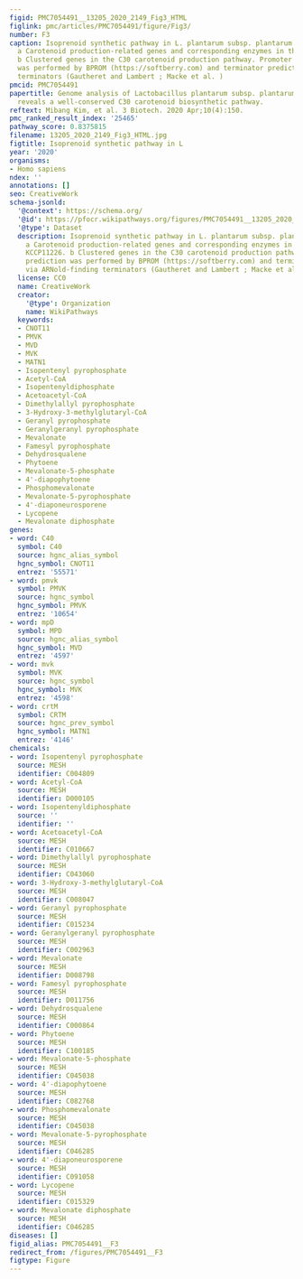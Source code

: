 ```yaml
---
figid: PMC7054491__13205_2020_2149_Fig3_HTML
figlink: pmc/articles/PMC7054491/figure/Fig3/
number: F3
caption: Isoprenoid synthetic pathway in L. plantarum subsp. plantarum KCCP11226.
  a Carotenoid production-related genes and corresponding enzymes in the strain KCCP11226.
  b Clustered genes in the C30 carotenoid production pathway. Promoter prediction
  was performed by BPROM (https://softberry.com) and terminator prediction via ARNold-finding
  terminators (Gautheret and Lambert ; Macke et al. )
pmcid: PMC7054491
papertitle: Genome analysis of Lactobacillus plantarum subsp. plantarum KCCP11226
  reveals a well-conserved C30 carotenoid biosynthetic pathway.
reftext: Mibang Kim, et al. 3 Biotech. 2020 Apr;10(4):150.
pmc_ranked_result_index: '25465'
pathway_score: 0.8375815
filename: 13205_2020_2149_Fig3_HTML.jpg
figtitle: Isoprenoid synthetic pathway in L
year: '2020'
organisms:
- Homo sapiens
ndex: ''
annotations: []
seo: CreativeWork
schema-jsonld:
  '@context': https://schema.org/
  '@id': https://pfocr.wikipathways.org/figures/PMC7054491__13205_2020_2149_Fig3_HTML.html
  '@type': Dataset
  description: Isoprenoid synthetic pathway in L. plantarum subsp. plantarum KCCP11226.
    a Carotenoid production-related genes and corresponding enzymes in the strain
    KCCP11226. b Clustered genes in the C30 carotenoid production pathway. Promoter
    prediction was performed by BPROM (https://softberry.com) and terminator prediction
    via ARNold-finding terminators (Gautheret and Lambert ; Macke et al. )
  license: CC0
  name: CreativeWork
  creator:
    '@type': Organization
    name: WikiPathways
  keywords:
  - CNOT11
  - PMVK
  - MVD
  - MVK
  - MATN1
  - Isopentenyl pyrophosphate
  - Acetyl-CoA
  - Isopentenyldiphosphate
  - Acetoacetyl-CoA
  - Dimethylallyl pyrophosphate
  - 3-Hydroxy-3-methylglutaryl-CoA
  - Geranyl pyrophosphate
  - Geranylgeranyl pyrophosphate
  - Mevalonate
  - Famesyl pyrophosphate
  - Dehydrosqualene
  - Phytoene
  - Mevalonate-5-phosphate
  - 4'-diapophytoene
  - Phosphomevalonate
  - Mevalonate-5-pyrophosphate
  - 4'-diaponeurosporene
  - Lycopene
  - Mevalonate diphosphate
genes:
- word: C40
  symbol: C40
  source: hgnc_alias_symbol
  hgnc_symbol: CNOT11
  entrez: '55571'
- word: pmvk
  symbol: PMVK
  source: hgnc_symbol
  hgnc_symbol: PMVK
  entrez: '10654'
- word: mpD
  symbol: MPD
  source: hgnc_alias_symbol
  hgnc_symbol: MVD
  entrez: '4597'
- word: mvk
  symbol: MVK
  source: hgnc_symbol
  hgnc_symbol: MVK
  entrez: '4598'
- word: crtM
  symbol: CRTM
  source: hgnc_prev_symbol
  hgnc_symbol: MATN1
  entrez: '4146'
chemicals:
- word: Isopentenyl pyrophosphate
  source: MESH
  identifier: C004809
- word: Acetyl-CoA
  source: MESH
  identifier: D000105
- word: Isopentenyldiphosphate
  source: ''
  identifier: ''
- word: Acetoacetyl-CoA
  source: MESH
  identifier: C010667
- word: Dimethylallyl pyrophosphate
  source: MESH
  identifier: C043060
- word: 3-Hydroxy-3-methylglutaryl-CoA
  source: MESH
  identifier: C008047
- word: Geranyl pyrophosphate
  source: MESH
  identifier: C015234
- word: Geranylgeranyl pyrophosphate
  source: MESH
  identifier: C002963
- word: Mevalonate
  source: MESH
  identifier: D008798
- word: Famesyl pyrophosphate
  source: MESH
  identifier: D011756
- word: Dehydrosqualene
  source: MESH
  identifier: C000864
- word: Phytoene
  source: MESH
  identifier: C100185
- word: Mevalonate-5-phosphate
  source: MESH
  identifier: C045038
- word: 4'-diapophytoene
  source: MESH
  identifier: C082768
- word: Phosphomevalonate
  source: MESH
  identifier: C045038
- word: Mevalonate-5-pyrophosphate
  source: MESH
  identifier: C046285
- word: 4'-diaponeurosporene
  source: MESH
  identifier: C091058
- word: Lycopene
  source: MESH
  identifier: C015329
- word: Mevalonate diphosphate
  source: MESH
  identifier: C046285
diseases: []
figid_alias: PMC7054491__F3
redirect_from: /figures/PMC7054491__F3
figtype: Figure
---
```

